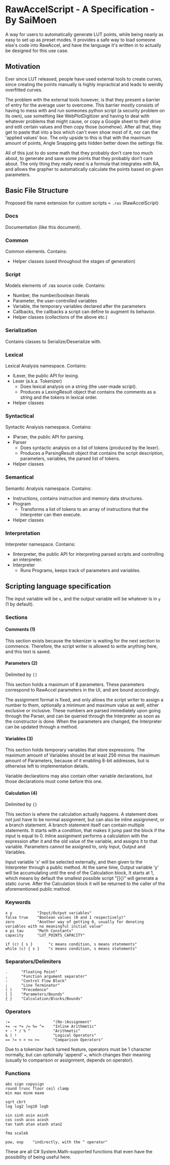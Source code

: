 # RawAccelScript - A Specification - By SaiMoen

A way for users to automatically generate LUT points,
while being nearly as easy to set up as preset modes.
It provides a safe way to load someone else's code into RawAccel,
and have the language it's written in to actually be designed for this use case.

## Motivation

Ever since LUT released, people have used external tools to create curves,
since creating the points manually is highly impractical and leads to weirdly overfitted curves.

The problem with the external tools however, is that they present a barrier of entry for the average user to overcome.
This barrier mostly consists of having to mess with and run someones python script (a security problem on its own),
use something like WebPlotDigitizer and having to deal with whatever problems that might cause,
or copy a Google sheet to their drive and edit certain values and then copy those (somehow).
After all that, they get to paste that into a box which can't even show most of it, nor can the 'applied values' box.
The only upside to this is that with the maximum amount of points, Angle Snapping gets hidden better down the settings file.

All of this just to do some math that they probably don't care too much about,
to generate and save some points that they probably don't care about.
The only thing they really need is a formula that integrates with RA,
and allows the grapher to automatically calculate the points based on given parameters.

## Basic File Structure

Proposed file name extension for custom scripts = `.ras` (RawAccelScript)

### Docs

Documentation (like this document).

### Common

Common elements.
Contains:

- Helper classes (used throughout the stages of generation)

### Script

Models elements of .ras source code.
Contains:

- Number, the number/boolean literals
- Parameter, the user-controlled variables
- Variable, the temporary variables declared after the parameters
- Callbacks, the callbacks a script can define to augment its behavior.
- Helper classes (collections of the above etc.)

### Serialization

Contains classes to Serialize/Deserialize with.

### Lexical

Lexical Analysis namespace.
Contains:

- ILexer, the public API for lexing.
- Lexer (a.k.a. Tokenizer)
	- Does lexical analysis on a string (the user-made script).
	- Produces a LexingResult object that contains the comments as a string and the tokens in lexical order.
- Helper classes

### Syntactical

Syntactic Analysis namespace.
Contains:

- IParser, the public API for parsing.
- Parser
	- Does syntactic analysis on a list of tokens (produced by the lexer).
	- Produces a ParsingResult object that contains the script description, parameters, variables, the parsed list of tokens.
- Helper classes

### Semantical

Semantic Analysis namespace.
Contains:

- Instructions, contains instruction and memory data structures.
- Program
	- Transforms a list of tokens to an array of instructions that the Interpreter can then execute.
- Helper classes

### Interpretation

Interpreter namespace.
Contains:

- IInterpreter, the public API for interpreting parsed scripts and controlling an interpreter.
- Interpreter
	- Runs Programs, keeps track of parameters and variables.

## Scripting language specification

The input variable will be `x`, and the output variable will be whatever is in `y` (1 by default).

### Sections

#### Comments (1)

This section exists because the tokenizer is waiting for the next section to commence.
Therefore, the script writer is allowed to write anything here, and this text is saved.

#### Parameters (2)

Delimited by `[]`

This section holds a maximum of 8 parameters.
These parameters correspond to RawAccel parameters in the UI, and are bound accordingly.

The assignment format is fixed, and only allows the script writer to assign a number to them,
optionally a minimum and maximum value as well, either exclusive or inclusive.
These numbers are parsed immediately upon going through the Parser,
and can be queried through the Interpreter as soon as the constructor is done.
When the parameters are changed, the Interpreter can be updated through a method.

#### Variables (3)

This section holds temporary variables that store expressions.
The maximum amount of Variables should be at least 256 minus the maximum amount of Parameters,
because of it enabling 8-bit addresses, but is otherwise left to implementation details.

Variable declarations may also contain other variable declarations,
but those declarations must come before this one.

#### Calculation (4)

Delimited by `{}`

This section is where the calculation actually happens.
A statement does not just have to be normal assignment, but can also be inline assignment,
or a branch statement. A branch statement itself can contain multiple statements.
It starts with a condition, that makes it jump past the block if the input is equal to 0.
Inline assignment performs a calculation with the expression after it and the old value of the variable,
and assigns it to that variable.
Parameters cannot be assigned to, only Input, Output and Variables.

Input variable 'x' will be selected externally, and then given to the Interpreter through a public method.
At the same time, Output variable 'y' will be accumulating until the end of the Calculation block,
It starts at 1, which means by default the smallest possible script "[]{}" will generate a static curve.
After the Calculation block it will be returned to the caller of the aforementioned public method.

### Keywords

```
x y           "Input/Output variables"
false true    "Boolean values (0 and 1 respectively)"
zero          "Another way of getting 0, usually for denoting variables with no meaningful initial value"
e pi tau      "Math Constants"
capacity	  "LUT_POINTS_CAPACITY"

if (c) { s }       "c means condition, s means statements"
while (c) { s }    "c means condition, s means statements"
```

### Separators/Delimiters

```
.      "Floating Point"
,      "Function argument separator"
:      "Control Flow Block"
;      "Line Terminator"
( )    "Precedence"
[ ]    "Parameters/Bounds"
{ }    "Calculation/Blocks/Bounds"
```

### Operators

```
:=                   "(Re-)Assignment"
+= -= *= /= %= ^=    "Inline Arithmetic"
+ - * / % ^          "Arithmetic"
& | !                "Logical Operators"
== != < > <= >=      "Comparison Operators"
```

Due to a tokenizer hack turned feature, operators must be 1 character normally,
but can optionally 'append' `=`, which changes their meaning (usually to comparison or assignment, depends on operator).

### Functions

```
abs sign copysign
round trunc floor ceil clamp
min max minm maxm

sqrt cbrt
log log2 log10 logb

sin sinh asin asinh
cos cosh acos acosh
tan tanh atan atanh atan2

fma scaleb

pow, exp    "indirectly, with the ^ operator"
```

These are all C# System.Math-supported functions that even have the possibility of being useful here.